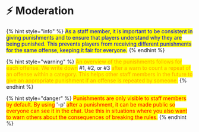 # ⚡ Moderation

{% hint style="info" %}
<mark style="color:blue;">As a staff member, it is important to be consistent in giving punishments and to ensure that players understand why they are being punished. This prevents players from receiving different punishments for the same offense, keeping it fair for everyone.</mark>
{% endhint %}

{% hint style="warning" %}
<mark style="color:orange;">An overview of the punishments follows for each offense. We write down</mark> #1, #2, or #3 <mark style="color:orange;">after a warn to count a repeat of an offense within a category. This helps other staff members in the future to give an appropriate punishment if an offense is repeated by someone.</mark>
{% endhint %}

{% hint style="danger" %}
<mark style="color:red;">Punishments are only visible to staff members by default. By using</mark> '-p' <mark style="color:red;">after a punishment, it can be made public so everyone can see it in the chat. Use this in situations where you also want to warn others about the consequences of breaking the rules.</mark>
{% endhint %}

